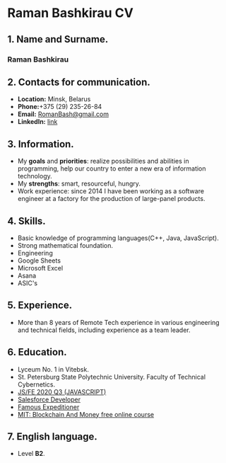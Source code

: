 # Raman Bashkirau CV
## 1. Name and Surname.
### Raman Bashkirau
## 2. Contacts for communication.
* **Location:** Minsk, Belarus
* **Phone:**+375 (29) 235-26-84
* **Email:** RomanBash@gmail.com
* **LinkedIn:** [link](https://www.linkedin.com/in/roman-bashkirau-291a9b215/)

<!-- end of the list -->

## 3. Information.
* My **goals** and **priorities**: realize possibilities and abilities in programming, help our country to enter a new era of information technology. 
* My **strengths**: smart, resourceful, hungry.
* Work experience: since 2014 I have been working as a software engineer at a factory for the production of large-panel products.

<!-- end of the list -->

## 4. Skills.
* Basic knowledge of programming languages(С++, Java, JavaScript).
* Strong mathematical foundation.
* Engineering
* Google Sheets
* Microsoft Excel
* Asana
* ASIC's

<!-- end of the list -->

## 5. Experience.
* More than 8 years of Remote Tech experience in various engineering and technical fields, including experience as a team leader.

<!-- end of the list -->

## 6. Education.
* Lyceum No. 1 in Vitebsk.
* St. Petersburg State Polytechnic University. Faculty of Technical Cybernetics.
* [JS/FE 2020 Q3 (JAVASCRIPT)](https://app.rs.school/certificate/r2khm27u)
* [Salesforce Developer](https://drive.google.com/file/d/1hvXqYbQ99zyDIg7asee5hJp_favlOP1x/view)
* [Famous Expeditioner](https://trailblazer.me/id/rbashkirau)
* [MIT: Blockchain And Money free online course](https://ocw.mit.edu/courses/15-s12-blockchain-and-money-fall-2018/pages/syllabus/)

<!-- end of the list -->

## 7. English language.
* Level **B2**.